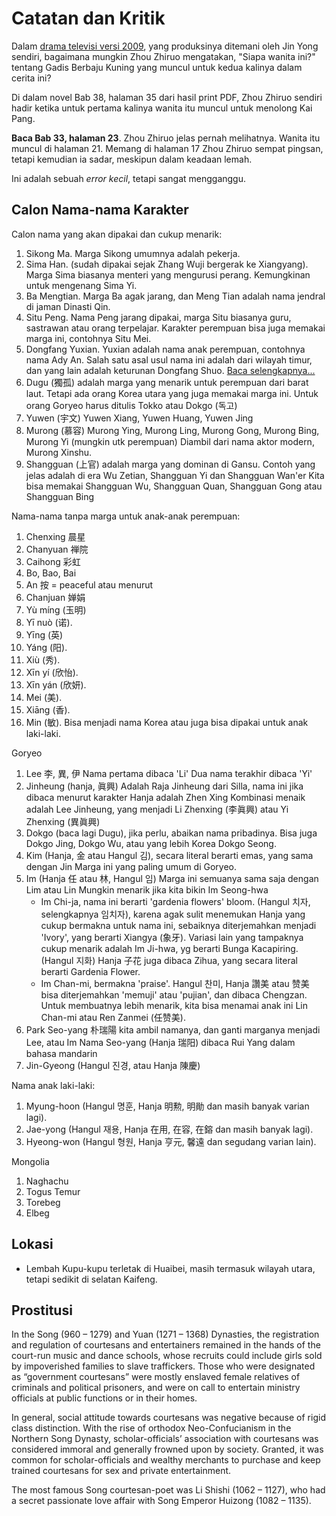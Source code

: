 # Catatan dan Kritik 

Dalam [drama televisi versi 2009](https://youtube.com/clip/UgkxEuyjwD613__X4a2B96LMP2re-BGCvXSA?si=DCW4PjwfRliniRho), 
yang produksinya ditemani oleh Jin Yong sendiri, bagaimana mungkin Zhou Zhiruo mengatakan, "Siapa wanita ini?" 
tentang Gadis Berbaju Kuning yang muncul untuk kedua kalinya dalam cerita ini?

Di dalam novel Bab 38, halaman 35 dari hasil print PDF, Zhou Zhiruo sendiri hadir ketika untuk pertama kalinya wanita itu
muncul untuk menolong Kai Pang.

**Baca Bab 33, halaman 23**. Zhou Zhiruo jelas pernah melihatnya. Wanita itu muncul di halaman 21.
Memang di halaman 17 Zhou Zhiruo sempat pingsan, tetapi kemudian ia sadar, meskipun dalam keadaan lemah.

Ini adalah sebuah _error kecil_, tetapi sangat mengganggu.


## Calon Nama-nama Karakter

Calon nama yang akan dipakai dan cukup menarik:

1. Sikong Ma.
   Marga Sikong umumnya adalah pekerja.
2. Sima Han. (sudah dipakai sejak Zhang Wuji bergerak ke Xiangyang).
   Marga Sima biasanya menteri yang mengurusi perang. Kemungkinan untuk mengenang Sima Yi. 
3. Ba Mengtian.
   Marga Ba agak jarang, dan Meng Tian adalah nama jendral di jaman Dinasti Qin.
4. Situ Peng.
   Nama Peng jarang dipakai, marga Situ biasanya guru, sastrawan atau orang terpelajar.
   Karakter perempuan bisa juga memakai marga ini, contohnya Situ Mei. 
5. Dongfang Yuxian.
   Yuxian adalah nama anak perempuan, contohnya nama Ady An.
   Salah satu asal usul nama ini adalah dari wilayah timur, dan yang lain adalah keturunan Dongfang Shuo. 
   [Baca selengkapnya...](https://en.wikipedia.org/wiki/Dongfang_(surname)#:~:text=Dongfang%20has%20two%20points%20of,original%20family%20name%20was%20Zhang.)
6. Dugu (獨孤) adalah marga yang menarik untuk perempuan dari barat laut. Tetapi ada orang Korea utara yang 
   juga memakai marga ini. Untuk orang Goryeo harus ditulis Tokko atau Dokgo (독고)
7. Yuwen (宇文)
   Yuwen Xiang, Yuwen Huang, Yuwen Jing
8. Murong (慕容)
   Murong Ying, Murong Ling, Murong Gong, Murong Bing, Murong Yi (mungkin utk perempuan)
   Diambil dari nama aktor modern, Murong Xinshu.
9. Shangguan (上官) adalah marga yang dominan di Gansu.
   Contoh yang jelas adalah di era Wu Zetian, Shangguan Yi dan Shangguan Wan'er
   Kita bisa memakai Shangguan Wu, Shangguan Quan, Shangguan Gong atau Shangguan Bing


Nama-nama tanpa marga untuk anak-anak perempuan:

1. Chenxing 晨星 
2. Chanyuan 禅院
3. Caihong 彩虹
4. Bo, Bao, Bai
5. An 按 = peaceful atau menurut
6. Chanjuan 婵娟
7. Yù míng (玉明)
8. Yī nuò (诺).
9. Yīng (英)
10. Yáng (阳). 
11. Xiù (秀).
12. Xīn yí (欣怡).
13. Xīn yán (欣妍).
14. Mei (美).
15. Xiāng (香). 
16. Min (敏). Bisa menjadi nama Korea atau juga bisa dipakai untuk anak laki-laki. 

Goryeo

1. Lee 李, 異, 伊
   Nama pertama dibaca 'Li'
   Dua nama terakhir dibaca 'Yi'
2. Jinheung (hanja, 眞興)
   Adalah Raja Jinheung dari Silla, nama ini jika dibaca menurut karakter Hanja adalah Zhen Xing
   Kombinasi menaik adalah Lee Jinheung, yang menjadi Li Zhenxing (李眞興) atau Yi Zhenxing (異眞興)
3. Dokgo (baca lagi Dugu), jika perlu, abaikan nama pribadinya.
   Bisa juga Dokgo Jing, Dokgo Wu, atau yang lebih Korea Dokgo Seong. 
4. Kim (Hanja, 金 atau Hangul 김), secara literal berarti emas, yang sama dengan Jin
   Marga ini yang paling umum di Goryeo.
5. Im (Hanja 任 atau 林, Hangul 임)
   Marga ini semuanya sama saja dengan Lim atau Lin
   Mungkin menarik jika kita bikin Im Seong-hwa
   - Im Chi-ja, nama ini berarti 'gardenia flowers' bloom. (Hangul 치자, selengkapnya 임치자), karena agak sulit menemukan Hanja yang 
     cukup bermakna untuk nama ini, sebaiknya diterjemahkan menjadi 'Ivory', yang berarti Xiangya (​象牙).
     Variasi lain yang tampaknya cukup menarik adalah Im Ji-hwa, yg berarti Bunga Kacapiring. (Hangul 지화) Hanja 子花 juga dibaca Zihua, 
     yang secara literal berarti Gardenia Flower.
   - Im Chan-mi, bermakna 'praise'. Hangul 찬미, Hanja 讚美 atau 赞美 bisa diterjemahkan 'memuji' atau 'pujian', dan dibaca Chengzan.
     Untuk membuatnya lebih menarik, kita bisa menamai anak ini Lin Chan-mi atau Ren Zanmei (任赞美).
6. Park Seo-yang 朴瑞陽 kita ambil namanya, dan ganti marganya menjadi Lee, atau Im
   Nama Seo-yang (Hanja 瑞阳) dibaca Rui Yang dalam bahasa mandarin
7. Jin-Gyeong (Hangul 진경, atau Hanja 陳慶) 

Nama anak laki-laki:

1. Myung-hoon (Hangul 명훈, Hanja 明勲, 明勛 dan masih banyak varian lagi).
2. Jae-yong (Hangul 재용, Hanja 在用, 在容, 在鎔 dan masih banyak lagi).
3. Hyeong-won (Hangul 형원, Hanja 亨元, 馨遠 dan segudang varian lain).

Mongolia

1. Naghachu
2. Togus Temur
3. Torebeg
4. Elbeg

## Lokasi

- Lembah Kupu-kupu terletak di Huaibei, masih termasuk wilayah utara, tetapi sedikit di selatan Kaifeng.


## Prostitusi

In the Song (960 – 1279) and Yuan (1271 – 1368) Dynasties, the registration and regulation of courtesans and entertainers remained in the hands of the court-run music and dance schools, whose recruits could include girls sold by impoverished families to slave traffickers. Those who were designated as “government courtesans” were mostly enslaved female relatives of criminals and political prisoners, and were on call to entertain ministry officials at public functions or in their homes.

In general, social attitude towards courtesans was negative because of rigid class distinction. With the rise of orthodox Neo-Confucianism in the Northern Song Dynasty, scholar-officials’ association with courtesans was considered immoral and generally frowned upon by society. Granted, it was common for scholar-officials and wealthy merchants to purchase and keep trained courtesans for sex and private entertainment.

The most famous Song courtesan-poet was Li Shishi (1062 – 1127), who had a secret passionate love affair with Song Emperor Huizong (1082 – 1135).



